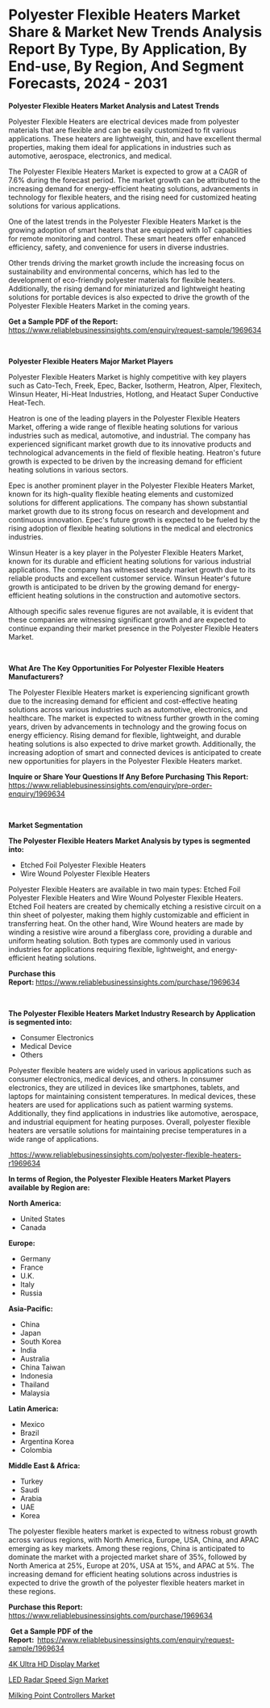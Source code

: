 <p><h1>Polyester Flexible Heaters Market Share & Market New Trends Analysis Report By Type, By Application, By End-use, By Region, And Segment Forecasts, 2024 - 2031</h1></p><p><strong>Polyester Flexible Heaters Market Analysis and Latest Trends</strong></p>
<p><p>Polyester Flexible Heaters are electrical devices made from polyester materials that are flexible and can be easily customized to fit various applications. These heaters are lightweight, thin, and have excellent thermal properties, making them ideal for applications in industries such as automotive, aerospace, electronics, and medical.</p><p>The Polyester Flexible Heaters Market is expected to grow at a CAGR of 7.6% during the forecast period. The market growth can be attributed to the increasing demand for energy-efficient heating solutions, advancements in technology for flexible heaters, and the rising need for customized heating solutions for various applications.</p><p>One of the latest trends in the Polyester Flexible Heaters Market is the growing adoption of smart heaters that are equipped with IoT capabilities for remote monitoring and control. These smart heaters offer enhanced efficiency, safety, and convenience for users in diverse industries.</p><p>Other trends driving the market growth include the increasing focus on sustainability and environmental concerns, which has led to the development of eco-friendly polyester materials for flexible heaters. Additionally, the rising demand for miniaturized and lightweight heating solutions for portable devices is also expected to drive the growth of the Polyester Flexible Heaters Market in the coming years.</p></p>
<p><strong>Get a Sample PDF of the Report:&nbsp;</strong> <a href="https://www.reliablebusinessinsights.com/enquiry/request-sample/1969634">https://www.reliablebusinessinsights.com/enquiry/request-sample/1969634</a></p>
<p>&nbsp;</p>
<p><strong>Polyester Flexible Heaters Major Market Players</strong></p>
<p><p>Polyester Flexible Heaters Market is highly competitive with key players such as Cato-Tech, Freek, Epec, Backer, Isotherm, Heatron, Alper, Flexitech, Winsun Heater, Hi-Heat Industries, Hotlong, and Heatact Super Conductive Heat-Tech.</p><p>Heatron is one of the leading players in the Polyester Flexible Heaters Market, offering a wide range of flexible heating solutions for various industries such as medical, automotive, and industrial. The company has experienced significant market growth due to its innovative products and technological advancements in the field of flexible heating. Heatron's future growth is expected to be driven by the increasing demand for efficient heating solutions in various sectors.</p><p>Epec is another prominent player in the Polyester Flexible Heaters Market, known for its high-quality flexible heating elements and customized solutions for different applications. The company has shown substantial market growth due to its strong focus on research and development and continuous innovation. Epec's future growth is expected to be fueled by the rising adoption of flexible heating solutions in the medical and electronics industries.</p><p>Winsun Heater is a key player in the Polyester Flexible Heaters Market, known for its durable and efficient heating solutions for various industrial applications. The company has witnessed steady market growth due to its reliable products and excellent customer service. Winsun Heater's future growth is anticipated to be driven by the growing demand for energy-efficient heating solutions in the construction and automotive sectors.</p><p>Although specific sales revenue figures are not available, it is evident that these companies are witnessing significant growth and are expected to continue expanding their market presence in the Polyester Flexible Heaters Market.</p></p>
<p>&nbsp;</p>
<p><strong>What Are The Key Opportunities For Polyester Flexible Heaters Manufacturers?</strong></p>
<p><p>The Polyester Flexible Heaters market is experiencing significant growth due to the increasing demand for efficient and cost-effective heating solutions across various industries such as automotive, electronics, and healthcare. The market is expected to witness further growth in the coming years, driven by advancements in technology and the growing focus on energy efficiency. Rising demand for flexible, lightweight, and durable heating solutions is also expected to drive market growth. Additionally, the increasing adoption of smart and connected devices is anticipated to create new opportunities for players in the Polyester Flexible Heaters market.</p></p>
<p><strong>Inquire or Share Your Questions If Any Before Purchasing This Report:</strong> <a href="https://www.reliablebusinessinsights.com/enquiry/pre-order-enquiry/1969634">https://www.reliablebusinessinsights.com/enquiry/pre-order-enquiry/1969634</a></p>
<p>&nbsp;</p>
<p><strong>Market Segmentation</strong></p>
<p><strong>The Polyester Flexible Heaters Market Analysis by types is segmented into:</strong></p>
<p><ul><li>Etched Foil Polyester Flexible Heaters</li><li>Wire Wound Polyester Flexible Heaters</li></ul></p>
<p><p>Polyester Flexible Heaters are available in two main types: Etched Foil Polyester Flexible Heaters and Wire Wound Polyester Flexible Heaters. Etched Foil heaters are created by chemically etching a resistive circuit on a thin sheet of polyester, making them highly customizable and efficient in transferring heat. On the other hand, Wire Wound heaters are made by winding a resistive wire around a fiberglass core, providing a durable and uniform heating solution. Both types are commonly used in various industries for applications requiring flexible, lightweight, and energy-efficient heating solutions.</p></p>
<p><strong>Purchase this Report:&nbsp;</strong><a href="https://www.reliablebusinessinsights.com/purchase/1969634">https://www.reliablebusinessinsights.com/purchase/1969634</a></p>
<p>&nbsp;</p>
<p><strong>The Polyester Flexible Heaters Market Industry Research by Application is segmented into:</strong></p>
<p><ul><li>Consumer Electronics</li><li>Medical Device</li><li>Others</li></ul></p>
<p><p>Polyester flexible heaters are widely used in various applications such as consumer electronics, medical devices, and others. In consumer electronics, they are utilized in devices like smartphones, tablets, and laptops for maintaining consistent temperatures. In medical devices, these heaters are used for applications such as patient warming systems. Additionally, they find applications in industries like automotive, aerospace, and industrial equipment for heating purposes. Overall, polyester flexible heaters are versatile solutions for maintaining precise temperatures in a wide range of applications.</p></p>
<p><a href="https://www.reliablebusinessinsights.com/polyester-flexible-heaters-r1969634">&nbsp;https://www.reliablebusinessinsights.com/polyester-flexible-heaters-r1969634</a></p>
<p><strong>In terms of Region, the Polyester Flexible Heaters Market Players available by Region are:</strong></p>
<p>
    <p> <strong> North America: </strong>
        <ul>
            <li>United States</li>
            <li>Canada</li>
        </ul>
        </p> 
    <p> <strong> Europe: </strong>
        <ul>
            <li>Germany</li>
            <li>France</li>
            <li>U.K.</li>
            <li>Italy</li>
            <li>Russia</li>
        </ul>
        </p> 
    <p> <strong> Asia-Pacific: </strong>
        <ul>
            <li>China</li>
            <li>Japan</li>
            <li>South Korea</li>
            <li>India</li>
            <li>Australia</li>
            <li>China Taiwan</li>
            <li>Indonesia</li>
            <li>Thailand</li>
            <li>Malaysia</li>
        </ul>
        </p> 
    <p> <strong> Latin America: </strong>
        <ul>
            <li>Mexico</li>
            <li>Brazil</li>
            <li>Argentina Korea</li>
            <li>Colombia</li>
        </ul>
        </p> 
    <p> <strong> Middle East & Africa: </strong>
        <ul>
            <li>Turkey</li>
            <li>Saudi</li>
            <li>Arabia</li>
            <li>UAE</li>
            <li>Korea</li>
        </ul>
    </p>
    </p>
<p><p>The polyester flexible heaters market is expected to witness robust growth across various regions, with North America, Europe, USA, China, and APAC emerging as key markets. Among these regions, China is anticipated to dominate the market with a projected market share of 35%, followed by North America at 25%, Europe at 20%, USA at 15%, and APAC at 5%. The increasing demand for efficient heating solutions across industries is expected to drive the growth of the polyester flexible heaters market in these regions.</p></p>
<p><strong>Purchase this Report: </strong><a href="https://www.reliablebusinessinsights.com/purchase/1969634">https://www.reliablebusinessinsights.com/purchase/1969634</a></p>
<p>&nbsp;<strong>Get a Sample PDF of the Report:&nbsp;&nbsp;</strong><a href="https://www.reliablebusinessinsights.com/enquiry/request-sample/1969634">https://www.reliablebusinessinsights.com/enquiry/request-sample/1969634</a></p>
<p><strong></strong></p>
<p><p><a href="https://github.com/sonuprakash1/Market-Research-Report-List-3/blob/main/4k-ultra-hd-display-market.md">4K Ultra HD Display Market</a></p><p><a href="https://github.com/Whitneyboyettebo9kiw7yr13/Market-Research-Report-List-3/blob/main/led-radar-speed-sign-market.md">LED Radar Speed Sign Market</a></p><p><a href="https://view.publitas.com/reportprime-1/insights-into-milking-point-controllers-market-share-and-competitive-landscape-for-period-from-2024-to-2031/">Milking Point Controllers Market</a></p></p>